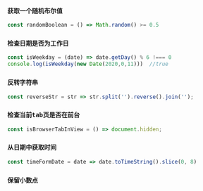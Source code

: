 ### `获取一个随机布尔值`
```js
const randomBoolean = () => Math.random() >= 0.5
```
### `检查日期是否为工作日`
```js
const isWeekday = (date) => date.getDay() % 6 !=== 0
console.log(isWeekday(new Date(2020,0,11)))  //true
```
### `反转字符串`
```js
const reverseStr = str => str.split('').reverse().join('');
```
### `检查当前tab页是否在前台`
```js
const isBrowserTabInView = () => document.hidden;
```
### `从日期中获取时间`
```js
const timeFormDate = date => date.toTimeString().slice(0, 8)
```
### `保留小数点`